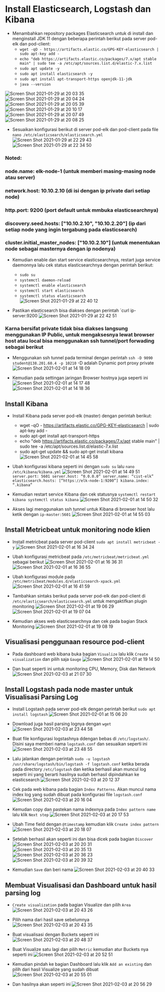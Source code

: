 # Install Elasticsearch, Logstash dan Kibana

- Menambahkan repository packages Elasticsearch untuk di install dan menginstall JDK 11 dengan beberapa perintah berikut pada server pod-elk dan pod-client:
  - `wget -qO - https://artifacts.elastic.co/GPG-KEY-elasticsearch | sudo apt-key add -`
  - `echo "deb https://artifacts.elastic.co/packages/7.x/apt stable main" | sudo tee -a /etc/apt/sources.list.d/elastic-7.x.list`
  - `sudo apt update -y`
  - `sudo apt install elasticsearch -y`
  - `sudo apt install apt-transport-https openjdk-11-jdk`
  - `java --version`
  
![Screen Shot 2021-01-29 at 20 03 35](https://user-images.githubusercontent.com/45087061/106770140-3e264d80-6670-11eb-8310-b3599569a10b.png)
![Screen Shot 2021-01-29 at 20 04 24](https://user-images.githubusercontent.com/45087061/106770246-5ac28580-6670-11eb-9c57-008aad5b9ce7.png)
![Screen Shot 2021-01-29 at 20 05 39](https://user-images.githubusercontent.com/45087061/106770320-729a0980-6670-11eb-8017-c27711053ef6.png)
![Screen Shot 2021-01-29 at 20 10 17](https://user-images.githubusercontent.com/45087061/106770440-8e051480-6670-11eb-979c-1f81e5e140c5.png)
![Screen Shot 2021-01-29 at 20 07 49](https://user-images.githubusercontent.com/45087061/106770482-9c533080-6670-11eb-87fc-abadc78d056a.png)
![Screen Shot 2021-01-29 at 20 08 25](https://user-images.githubusercontent.com/45087061/106770525-a7a65c00-6670-11eb-8ef9-fa21d283c35e.png)

- Sesuaikan konfigurasi berikut di server pod-elk dan pod-client pada file `nano /etc/elasticsearch/elasticsearch.yml`
![Screen Shot 2021-01-29 at 22 29 43](https://user-images.githubusercontent.com/45087061/106771185-48951700-6671-11eb-9b9f-88ca61291b1a.png)
![Screen Shot 2021-01-29 at 22 34 50](https://user-images.githubusercontent.com/45087061/106771202-4c289e00-6671-11eb-8046-9cd2c4f84d39.png)

### Noted:
### node.name: elk-node-1 (untuk memberi masing-masing node atau server)
### network.host: 10.10.2.10 (di isi dengan ip private dari setiap node)
### http.port: 9200 (port default untuk mmbuka elasticsearchnya)
### discovery.seed.hosts: ["10.10.2.10", "10.10.2.20"] (ip dari setiap node yang ingin tergabung pada elasticsearch)
### cluster.initial_master_nodes: ["10.10.2.10"] (untuk menentukan node sebagai masternya dengan ip nodenya)

- Kemudian enable dan start service elasticsearchnya, restart juga service daemonnya lalu cek status elasticsearchnya dengan perintah berikut:
  - `sudo su`
  - `systemctl daemon-reload`
  - `systemctl enable elasticsearch`
  - `systemctl start elasticsearch`
  - `systemctl status elasticsearch`
![Screen Shot 2021-01-29 at 22 40 12](https://user-images.githubusercontent.com/45087061/106773081-46cc5300-6673-11eb-9f49-b4d52b7f05b7.png)

- Pastikan elasticsearch bisa diakses dengan perintah `curl ip-server:9200
![Screen Shot 2021-01-29 at 22 42 51](https://user-images.githubusercontent.com/45087061/106773323-85faa400-6673-11eb-9e76-5de76a83f950.png)

### Karna bersifat private tidak bisa diakses langsung menggunakan IP Public, untuk mengaksesnya lewat browser host atau local bisa menggunakan ssh tunnel/port forwading sebagai berikut
- Menggunakan ssh tunnel pada terminal dengan perintah `ssh -D 9090 student@138.201.60.4 -p 10210` -D adalah Dynamic port proxy private
![Screen Shot 2021-02-01 at 14 18 09](https://user-images.githubusercontent.com/45087061/106774083-57c99400-6674-11eb-842c-6492e47ad78d.png)

- Kemudian pada settingan jaringan Browser hostnya juga seperti ini
![Screen Shot 2021-02-01 at 14 17 48](https://user-images.githubusercontent.com/45087061/106774177-6f088180-6674-11eb-9bc2-ffba95bd85e1.png)
![Screen Shot 2021-02-01 at 14 18 36](https://user-images.githubusercontent.com/45087061/106774398-a8d98800-6674-11eb-8f51-e8874b4e5832.png)

## Install Kibana

- Install Kibana pada server pod-elk (master) dengan perintah berikut:
  - wget -qO - https://artifacts.elastic.co/GPG-KEY-elasticsearch | sudo apt-key add -
  - sudo apt-get install apt-transport-https
  - echo "deb https://artifacts.elastic.co/packages/7.x/apt stable main" | sudo tee -a /etc/apt/sources.list.d/elastic-7.x.list
  - sudo apt-get update && sudo apt-get install kibana
![Screen Shot 2021-02-01 at 14 45 58](https://user-images.githubusercontent.com/45087061/106774681-f524c800-6674-11eb-9f90-b4dfb7cbdf7f.png)

- Ubah konfigurasi kibana seperti ini dengan `sudo su` lalu `nano /etc/kibana/kibana.yml`
![Screen Shot 2021-02-01 at 14 49 51](https://user-images.githubusercontent.com/45087061/106775029-52b91480-6675-11eb-953d-08d4bc6891d9.png)
`server.port: 5601
server.host: “0.0.0.0”
server.name: “cist-elk”
elasticsearch.hosts: [“https://elk-node-1:9200”]
kibana.index: “.kibana”`

- Kemudian restart service Kibana dan cek statusnya
`systemctl restart kibana
systemctl status kibana`
![Screen Shot 2021-02-01 at 14 50 32](https://user-images.githubusercontent.com/45087061/106775865-1a660600-6676-11eb-8f7b-67b52b92a5e0.png)

- Akses lagi menggunakan ssh tunnel untuk Kibana di browser host lalu ketik dengan `ip-master:5601`
![Screen Shot 2021-02-01 at 14 55 03](https://user-images.githubusercontent.com/45087061/106775940-2ce03f80-6676-11eb-8c6f-5c74ed1cb1ba.png)

## Install Metricbeat untuk monitoring node klien

- Install metricbeat pada server pod-client `sudo apt install metricbeat -y`
![Screen Shot 2021-02-01 at 16 34 24](https://user-images.githubusercontent.com/45087061/106776318-8a748c00-6676-11eb-8e3b-45eaa6aa2148.png)

- Ubah konfigurasi metricbeat pada `/etc/metricbeat/metricbeat.yml` sebagai berikut
![Screen Shot 2021-02-01 at 16 36 31](https://user-images.githubusercontent.com/45087061/106776673-e0e1ca80-6676-11eb-9517-a3ce4f75f206.png)
![Screen Shot 2021-02-01 at 16 36 55](https://user-images.githubusercontent.com/45087061/106776680-e3442480-6676-11eb-9a52-a89e0cbba443.png)
- Ubah konfigurasi module pada `/etc/metricbeat/modules.d/elasticsearch-xpack.yml`
![Screen Shot 2021-02-01 at 16 41 59](https://user-images.githubusercontent.com/45087061/106776689-e4755180-6676-11eb-8b9c-fc28a5288dbf.png)

- Tambahkan sintaks berikut pada server pod-elk dan pod-client di `/etc/elasticsearch/elasticsearch.yml` untuk mengaktifkan plugin monitoring
![Screen Shot 2021-02-01 at 19 06 29](https://user-images.githubusercontent.com/45087061/106776695-e50de800-6676-11eb-8ed4-5a742bc71dbe.png)
![Screen Shot 2021-02-01 at 19 07 04](https://user-images.githubusercontent.com/45087061/106776698-e63f1500-6676-11eb-8b8a-1845d9cb081c.png)

- Kemudian akses web elasticsearchnya dan cek pada bagian Stack Monitoring
![Screen Shot 2021-02-01 at 19 08 19](https://user-images.githubusercontent.com/45087061/106778239-54d0a280-6678-11eb-8bd7-597dc599b662.png)

## Visualisasi penggunaan resource pod-client
- Pada dashboard web kibana buka bagian `Visualize` lalu klik `Create visualization` dan pilih saja `Gauge`
![Screen Shot 2021-02-01 at 19 14 50](https://user-images.githubusercontent.com/45087061/106778537-aa0cb400-6678-11eb-9aca-74937f78a913.png)

- Dan buat seperti ini untuk monitoring CPU, Memory, Disk dan Network
![Screen Shot 2021-02-03 at 21 07 30](https://user-images.githubusercontent.com/45087061/106778817-f22bd680-6678-11eb-8747-abd365f19af9.png)

## Install Logstash pada node master untuk Visualisasi Parsing Log

- Install Logstash pada server pod-elk dengan perintah berikut `sudo apt install logstash`
![Screen Shot 2021-02-01 at 15 06 20](https://user-images.githubusercontent.com/45087061/106779234-623a5c80-6679-11eb-9133-7849cc9d850a.png)

- Download juga hasil parsing lognya dengan `wget`
![Screen Shot 2021-02-03 at 23 44 58](https://user-images.githubusercontent.com/45087061/106779713-d8d75a00-6679-11eb-9181-5d261ff0763b.png)

- Buat file konfigurasi logstashnya ddengan bebas di `/etc/logstash/`. Disini saya memberi nama `logstash.conf` dan sesuaikan seperti ini
![Screen Shot 2021-02-03 at 23 48 55](https://user-images.githubusercontent.com/45087061/106780266-65821800-667a-11eb-8e86-e1f58564f1e6.png)

- Lalu jalankan dengan perintah `sudo -u logstash /usr/share/logstash/bin/logstash -f logstash.conf` ketika berada pada directory `/etc/logstash` dan ketika berhasil akan muncul log seperti ini yang berarti hasilnya sudah berhasil dipindahkan ke elasticsearch
![Screen Shot 2021-02-03 at 20 12 37](https://user-images.githubusercontent.com/45087061/106780466-9cf0c480-667a-11eb-961f-a9da3fbc3903.png)

- Cek pada web kibana pada bagian `Index Patterns`. Akan muncul nama index log yang sudah dibuat pada konfigurasi file `logstash.conf`
![Screen Shot 2021-02-03 at 20 16 04](https://user-images.githubusercontent.com/45087061/106780705-d75a6180-667a-11eb-8697-f1f1ea3ed91a.png)

- Kemudan copy dan pastekan nama indexnya pada `Index pattern name` lalu klik `Next step`
![Screen Shot 2021-02-03 at 20 17 53](https://user-images.githubusercontent.com/45087061/106780987-22747480-667b-11eb-8bfc-f27a11ad318d.png)

- Ubah Time field dengan `@timestamp` kemudian klik `Create index pattern`
![Screen Shot 2021-02-03 at 20 18 07](https://user-images.githubusercontent.com/45087061/106781171-594a8a80-667b-11eb-817d-a66f224445e0.png)

- Setelah berhasil akan seperti ini dan bisa dicek pada bagian `Discover`
![Screen Shot 2021-02-03 at 20 20 31](https://user-images.githubusercontent.com/45087061/106781425-a2024380-667b-11eb-8dd5-e129837ec545.png)
![Screen Shot 2021-02-03 at 20 35 13](https://user-images.githubusercontent.com/45087061/106781439-a595ca80-667b-11eb-85f7-db3c5976cea8.png)
![Screen Shot 2021-02-03 at 20 36 23](https://user-images.githubusercontent.com/45087061/106781445-a6c6f780-667b-11eb-80da-d1e91df35e11.png)
![Screen Shot 2021-02-03 at 20 39 32](https://user-images.githubusercontent.com/45087061/106781450-a75f8e00-667b-11eb-8386-0723af652571.png)

- Kemudian `Save` dan beri nama
![Screen Shot 2021-02-03 at 20 40 33](https://user-images.githubusercontent.com/45087061/106781576-c9f1a700-667b-11eb-8948-418b0636667e.png)

## Membuat Visualisasi dan Dashboard untuk hasil parsing log

- `Create visualization` pada bagian Visualize dan pilih `Area`
![Screen Shot 2021-02-03 at 20 43 26](https://user-images.githubusercontent.com/45087061/106781761-fc030900-667b-11eb-8a5c-b7c10f72442b.png)

- Pilih nama dari hasil save sebelumnya
![Screen Shot 2021-02-03 at 20 43 35](https://user-images.githubusercontent.com/45087061/106781779-03c2ad80-667c-11eb-93a5-c0a53812617f.png)

- Buat visualisasi dengan Buckets seperti ini
![Screen Shot 2021-02-03 at 20 48 37](https://user-images.githubusercontent.com/45087061/106781926-2ead0180-667c-11eb-9cfb-67be06dd5646.png)

- Buat Visualize satu lagi dan pilih `Metric` kemudian atur Buckets nya seperti ini
![Screen Shot 2021-02-03 at 20 52 51](https://user-images.githubusercontent.com/45087061/106781995-44222b80-667c-11eb-838d-8e911001ee5b.png)

- Kemudian pindah ke bagian Dashboard lalu klik `Add an existing` dan pilih dari hasil Visualize yang sudah dibuat
![Screen Shot 2021-02-03 at 20 55 01](https://user-images.githubusercontent.com/45087061/106782483-c9a5db80-667c-11eb-9fd1-2ce47b63b018.png)

- Dan hasilnya akan seperti ini
![Screen Shot 2021-02-03 at 20 56 29](https://user-images.githubusercontent.com/45087061/106782494-cd396280-667c-11eb-8b66-03e43160f827.png)

